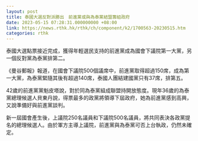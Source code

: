 ```yaml
---
layout: post
title: 泰國大選反對派勝出　前進黨或與為泰黨結盟籌組政府
date: 2023-05-15 07:28:31.000000000 +08:00
link: https://news.rthk.hk/rthk/ch/component/k2/1700563-20230515.htm
categories: rthk
---
```


泰國大選點票接近完成，獲得年輕選民支持的前進黨成為國會下議院第一大黨，另一個反對黨為泰黨排第二。

《曼谷郵報》報道，在國會下議院500個議席中，前進黨取得超過150席，成為第一大黨，為泰黨緊隨其後有超過140席，泰國人團結建國黨只有37席，排第五。

42歲的前進黨黨魁皮塔說，對於同為泰黨組成聯盟持開放態度。現年36歲的為泰黨總理候選人貝東丹說，得票最多的政黨將領導下屆政府，她為前進黨感到高興，又說準備好與前進黨談判。

新一屆國會產生後，上議院250名議員和下議院500名議員，將共同表決各政黨提名的總理候選人。由於軍方主導上議院，前進黨與為泰黨可否上台執政，仍然未確定。
